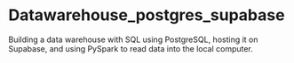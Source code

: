 # Datawarehouse_postgres_supabase
Building a data warehouse with SQL using PostgreSQL, hosting it on Supabase, and using PySpark to read data into the local computer.


